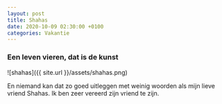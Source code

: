 ```yaml
---
layout: post
title: Shahas
date: 2020-10-09 02:30:00 +0100
categories: Vakantie
---
```


### Een leven vieren, dat is de kunst
![shahas]({{ site.url }}/assets/shahas.png)  

En niemand kan dat zo goed uitleggen met weinig woorden als mijn lieve vriend Shahas. Ik ben zeer vereerd zijn vriend te zijn.
